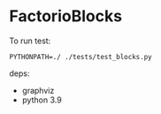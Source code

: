 # FactorioBlocks

To run test:
~~~
PYTHONPATH=./ ./tests/test_blocks.py
~~~


deps:
- graphviz
- python 3.9